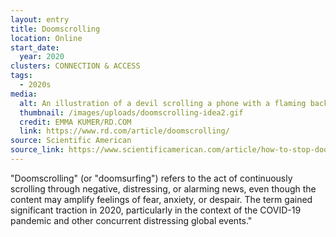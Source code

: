 ```yaml
---
layout: entry
title: Doomscrolling
location: Online
start_date:
  year: 2020
clusters: CONNECTION & ACCESS
tags:
  - 2020s
media:
  alt: An illustration of a devil scrolling a phone with a flaming background
  thumbnail: /images/uploads/doomscrolling-idea2.gif
  credit: EMMA KUMER/RD.COM
  link: https://www.rd.com/article/doomscrolling/
source: Scientific American
source_link: https://www.scientificamerican.com/article/how-to-stop-doomscrolling-news-and-social-media/
---
```

"Doomscrolling" (or "doomsurfing") refers to the act of continuously scrolling through negative, distressing, or alarming news, even though the content may amplify feelings of fear, anxiety, or despair. The term gained significant traction in 2020, particularly in the context of the COVID-19 pandemic and other concurrent distressing global events."